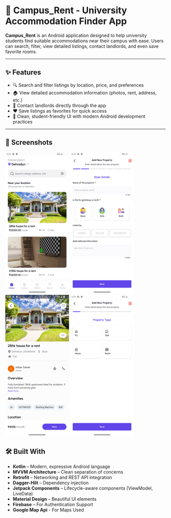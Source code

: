 # 🏫 Campus_Rent - University Accommodation Finder App

**Campus_Rent** is an Android application designed to help university students find suitable accommodations near their campus with ease. Users can search, filter, view detailed listings, contact landlords, and even save favorite rooms.

---

## ✨ Features

- 🔍 Search and filter listings by location, price, and preferences
- 🏠 View detailed accommodation information (photos, rent, address, etc.)
- 💬 Contact landlords directly through the app
- ❤️ Save listings as favorites for quick access
- 🧭 Clean, student-friendly UI with modern Android development practices

---

## 📸 Screenshots

<p float="left">
  <img src="screenshot1.png" width="200" alt="Home Screen">
  <img src="screenshot2.png" width="200" alt="Filter/Search Screen">
  <img src="screenshot7.png" width="200" alt="Favorites Screen">
  <img src="screenshot3.png" width="200" alt="Favorites Screen">

</p>

## 🛠️ Built With

- **Kotlin** – Modern, expressive Android language
- **MVVM Architecture** – Clean separation of concerns
- **Retrofit** – Networking and REST API integration
- **Dagger-Hilt** – Dependency injection
- **Jetpack Components** – Lifecycle-aware components (ViewModel, LiveData)
- **Material Design** – Beautiful UI elements
- **Firebase** – For Authentication Support
- **Google Map Api** - For Maps Used

